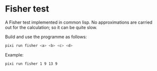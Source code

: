 # Fisher test

A Fisher test implemented in common lisp. No approximations are carried out for
the calculation; so it can be quite slow. 

Build and use the programme as follows:

```bash
pixi run fisher <a> <b> <c> <d>
```

Example:

```bash
pixi run fisher 1 9 13 9
```

